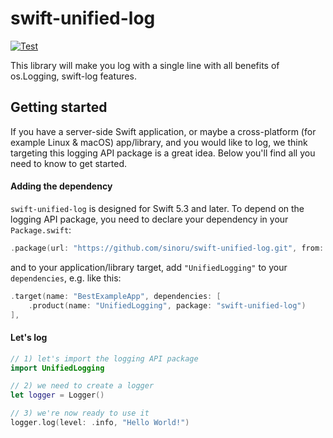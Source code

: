 # swift-unified-log

[![Test](https://github.com/sinoru/swift-unified-log/actions/workflows/test.yml/badge.svg)](https://github.com/sinoru/swift-unified-log/actions/workflows/test.yml)

This library will make you log with a single line with all benefits of os.Logging, swift-log features.

## Getting started

If you have a server-side Swift application, or maybe a cross-platform (for example Linux & macOS) app/library, and you would like to log, we think targeting this logging API package is a great idea. Below you'll find all you need to know to get started.

#### Adding the dependency

`swift-unified-log` is designed for Swift 5.3 and later. To depend on the logging API package, you need to declare your dependency in your `Package.swift`:

```swift
.package(url: "https://github.com/sinoru/swift-unified-log.git", from: "2.0.0"),
```

and to your application/library target, add `"UnifiedLogging"` to your `dependencies`, e.g. like this:

```swift
.target(name: "BestExampleApp", dependencies: [
    .product(name: "UnifiedLogging", package: "swift-unified-log")
],
```

#### Let's log

```swift
// 1) let's import the logging API package
import UnifiedLogging

// 2) we need to create a logger
let logger = Logger()

// 3) we're now ready to use it
logger.log(level: .info, "Hello World!")
```
